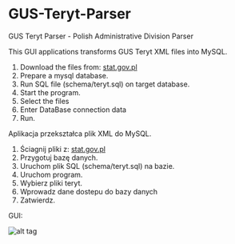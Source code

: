 GUS-Teryt-Parser
================

GUS Teryt Parser - Polish Administrative Division Parser

This GUI applications transforms GUS Teryt XML files into MySQL. 

1. Download the files from: [stat.gov.pl](http://stat.gov.pl/broker/access/prefile/listPreFiles.jspa)
2. Prepare a mysql database.
3. Run SQL file (schema/teryt.sql) on target database.
4. Start the program.
  1. Select the files
  2. Enter DataBase connection data
  3. Run.

Aplikacja przekształca plik XML do MySQL. 

1. Ściagnij pliki z: [stat.gov.pl](http://stat.gov.pl/broker/access/prefile/listPreFiles.jspa)
2. Przygotuj bazę danych.
3. Uruchom plik SQL (schema/teryt.sql) na bazie.
4. Uruchom program.
  1. Wybierz pliki teryt.
  2. Wprowadz dane dostepu do bazy danych
  3. Zatwierdz.

GUI:

![alt tag](https://github.com/Digital87/GUS-Teryt-Parser/blob/master/img/gtp.jpg)
